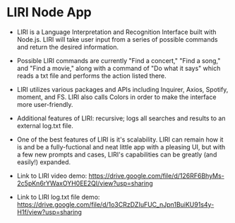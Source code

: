 # LIRI Node App

* LIRI is a Language Interpretation and Recognition Interface built with Node.js.  LIRI will take user input from a series of possible commands and return the desired information.

* Possible LIRI commands are currently "Find a concert," "Find a song," and "Find a movie," along with a command of
"Do what it says" which reads a txt file and performs the action listed there.

* LIRI utilizes various packages and APIs including Inquirer, Axios, Spotify,
moment, and FS.  LIRI also calls Colors in order to make the interface more user-friendly.

* Additional features of LIRI: recursive; logs all searches and results to an external log.txt file.

* One of the best features of LIRI is it's scalability.  LIRI can remain how it is and be a fully-fuctional and neat little app with a pleasing UI, but with a few new prompts and cases, LIRI's capabilities can be greatly (and easily!) expanded.



* Link to LIRI video demo: 
https://drive.google.com/file/d/126RF6BhyMs-2c5pKn6rYWaxOYH0EE2QI/view?usp=sharing

* Link to LIRI log.txt file demo:
https://drive.google.com/file/d/1o3CRzDZIuFUC_nJpn1BuiKU91s4y-H1f/view?usp=sharing
